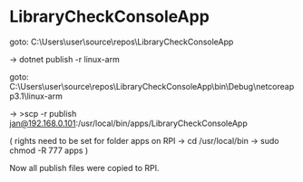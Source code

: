 # LibraryCheckConsoleApp

goto: C:\Users\user\source\repos\LibraryCheckConsoleApp

-> dotnet publish -r linux-arm

goto: C:\Users\user\source\repos\LibraryCheckConsoleApp\bin\Debug\netcoreapp3.1\linux-arm

-> >scp -r publish jan@192.168.0.101:/usr/local/bin/apps/LibraryCheckConsoleApp

(
rights need to be set for folder apps on RPI 
-> cd /usr/local/bin
-> sudo chmod -R 777 apps
)

Now all publish files were copied to RPI.
